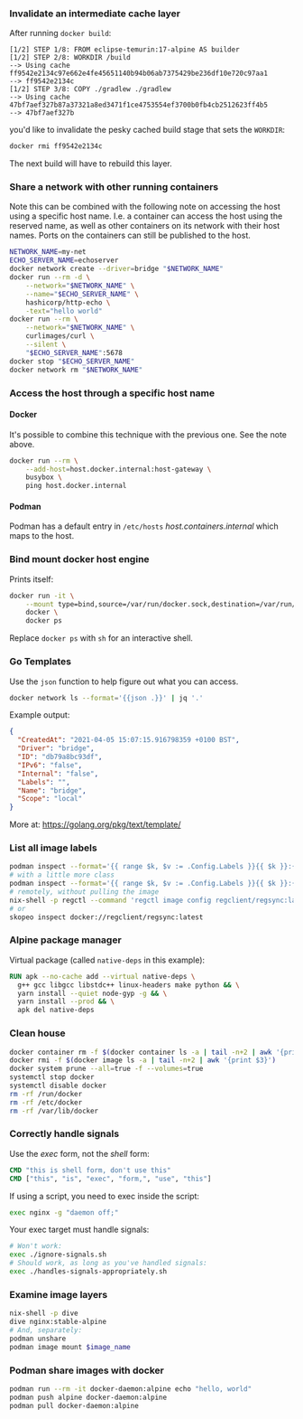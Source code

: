 ### Invalidate an intermediate cache layer
After running `docker build`:
```
[1/2] STEP 1/8: FROM eclipse-temurin:17-alpine AS builder
[1/2] STEP 2/8: WORKDIR /build
--> Using cache ff9542e2134c97e662e4fe45651140b94b06ab7375429be236df10e720c97aa1
--> ff9542e2134c
[1/2] STEP 3/8: COPY ./gradlew ./gradlew
--> Using cache 47bf7aef327b87a37321a8ed3471f1ce4753554ef3700b0fb4cb2512623ff4b5
--> 47bf7aef327b
```
you'd like to invalidate the pesky cached build stage that sets the `WORKDIR`:
```sh
docker rmi ff9542e2134c
```
The next build will have to rebuild this layer.

### Share a network with other running containers
Note this can be combined with the following note on accessing the host using a specific host name.
I.e. a container can access the host using the reserved name, as well as other containers on its
network with their host names. Ports on the containers can still be published to the host.
```sh
NETWORK_NAME=my-net
ECHO_SERVER_NAME=echoserver
docker network create --driver=bridge "$NETWORK_NAME"
docker run --rm -d \
    --network="$NETWORK_NAME" \
    --name="$ECHO_SERVER_NAME" \
    hashicorp/http-echo \
    -text="hello world"
docker run --rm \
    --network="$NETWORK_NAME" \
    curlimages/curl \
    --silent \
    "$ECHO_SERVER_NAME":5678
docker stop "$ECHO_SERVER_NAME"
docker network rm "$NETWORK_NAME"
```

### Access the host through a specific host name
#### Docker
It's possible to combine this technique with the previous one. See the note above.
```sh
docker run --rm \
    --add-host=host.docker.internal:host-gateway \
    busybox \
    ping host.docker.internal
```
#### Podman
Podman has a default entry in `/etc/hosts` _host.containers.internal_ which maps to the host.

### Bind mount docker host engine
Prints itself:
```sh
docker run -it \
    --mount type=bind,source=/var/run/docker.sock,destination=/var/run/docker.sock \
    docker \
    docker ps
```
Replace `docker ps` with `sh` for an interactive shell.

### Go Templates
Use the `json` function to help figure out what you can access.
```sh
docker network ls --format='{{json .}}' | jq '.'
```
Example output:
```json
{
  "CreatedAt": "2021-04-05 15:07:15.916798359 +0100 BST",
  "Driver": "bridge",
  "ID": "db79a8bc93df",
  "IPv6": "false",
  "Internal": "false",
  "Labels": "",
  "Name": "bridge",
  "Scope": "local"
}
```
More at: https://golang.org/pkg/text/template/

### List all image labels
```sh
podman inspect --format='{{ range $k, $v := .Config.Labels }}{{ $k }}:{{ $v }}\n{{ end }}' $image
# with a little more class
podman inspect --format='{{ range $k, $v := .Config.Labels }}{{ $k }}:{{ $v }}\n{{ end }}' ghcr.io/mojaloop/finance-portal-v2-ui | column -s':' -t -l2
# remotely, without pulling the image
nix-shell -p regctl --command 'regctl image config regclient/regsync:latest --format "{{ jsonPretty .Config.Labels }}"'
# or
skopeo inspect docker://regclient/regsync:latest
```

### Alpine package manager

Virtual package (called `native-deps` in this example):
```dockerfile
RUN apk --no-cache add --virtual native-deps \
  g++ gcc libgcc libstdc++ linux-headers make python && \
  yarn install --quiet node-gyp -g && \
  yarn install --prod && \
  apk del native-deps
```

### Clean house
```sh
docker container rm -f $(docker container ls -a | tail -n+2 | awk '{print $1}')
docker rmi -f $(docker image ls -a | tail -n+2 | awk '{print $3}')
docker system prune --all=true -f --volumes=true
systemctl stop docker
systemctl disable docker
rm -rf /run/docker
rm -rf /etc/docker
rm -rf /var/lib/docker
```

### Correctly handle signals
Use the _exec_ form, not the _shell_ form:
```Dockerfile
CMD "this is shell form, don't use this"
CMD ["this", "is", "exec", "form,", "use", "this"]
```

If using a script, you need to exec inside the script:
```sh
exec nginx -g "daemon off;"
```

Your exec target must handle signals:
```sh
# Won't work:
exec ./ignore-signals.sh
# Should work, as long as you've handled signals:
exec ./handles-signals-appropriately.sh
```

### Examine image layers
```sh
nix-shell -p dive
dive nginx:stable-alpine
# And, separately:
podman unshare
podman image mount $image_name
```

### Podman share images with docker
```sh
podman run --rm -it docker-daemon:alpine echo "hello, world"
podman push alpine docker-daemon:alpine
podman pull docker-daemon:alpine
```
